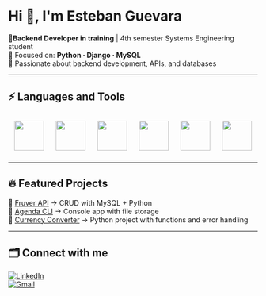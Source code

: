 # Hi 👋, I'm Esteban Guevara

🌿**Backend Developer in training** | 4th semester Systems Engineering student  
🌟 Focused on: **Python · Django · MySQL**  
🌟 Passionate about backend development, APIs, and databases  

---

## ⚡ Languages and Tools    

<p align="center">
  <img src="https://cdn.jsdelivr.net/gh/devicons/devicon/icons/python/python-original.svg" width="60" height="60" style="margin: 10px;"/>
  <img src="https://cdn.jsdelivr.net/gh/devicons/devicon/icons/django/django-plain.svg" width="60" height="60" style="margin: 10px;"/>
  <img src="https://cdn.jsdelivr.net/gh/devicons/devicon/icons/mysql/mysql-original.svg" width="60" height="60" style="margin: 10px;"/>
  <img src="https://cdn.jsdelivr.net/gh/devicons/devicon/icons/git/git-original.svg" width="60" height="60" style="margin: 10px;"/>
  <img src="https://cdn.jsdelivr.net/gh/devicons/devicon/icons/html5/html5-original.svg" width="60" height="60" style="margin: 10px;"/>
  <img src="https://cdn.jsdelivr.net/gh/devicons/devicon/icons/css3/css3-original.svg" width="60" height="60" style="margin: 10px;"/>
</p>

---

## 🔥 Featured Projects  

🔸 [Fruver API](https://github.com/Guevaradevpy/fruver-api) → CRUD with MySQL + Python  
🔸 [Agenda CLI](https://github.com/Guevaradevpy/agenda) → Console app with file storage  
🔸 [Currency Converter](https://github.com/Guevaradevpy/conversor) → Python project with functions and error handling  

---

## 🗂️ Connect with me  

[![LinkedIn](https://img.shields.io/badge/LinkedIn-0077B5?style=for-the-badge&logo=linkedin&logoColor=white)](https://www.linkedin.com/in/estebackend)  
[![Gmail](https://img.shields.io/badge/Gmail-D14836?style=for-the-badge&logo=gmail&logoColor=white)](mailto:esteban.guevararo@gmail.com)
